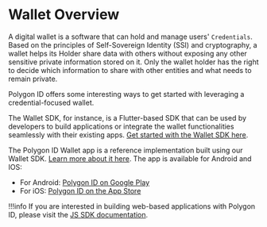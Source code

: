 # Wallet Overview

A digital wallet is a software that can hold and manage users' `Credentials`. Based on the principles of Self-Sovereign Identity (SSI) and cryptography, a wallet helps its Holder share data with others without exposing any other sensitive private information stored on it. Only the wallet holder has the right to decide which information to share with other entities and what needs to remain private. 

Polygon ID offers some interesting ways to get started with leveraging a credential-focused wallet. 

The Wallet SDK, for instance, is a Flutter-based SDK that can be used by developers to build applications or integrate the wallet functionalities seamlessly with their existing apps. [Get started with the Wallet SDK here](wallet-sdk/polygonid-sdk/polygonid-sdk-overview.md).

The Polygon ID Wallet app is a reference implementation built using our Wallet SDK. [Learn more about it here](wallet-sdk/polygonid-app.md). The app is available for Android and IOS: 

- For Android: <a href="https://play.google.com/store/apps/details?id=com.polygonid.wallet" target="_blank">Polygon ID on Google Play</a>
- For iOS: <a href="https://apps.apple.com/us/app/polygon-id/id1629870183" target="_blank">Polygon ID on the App Store</a>

!!!info
    If you are interested in building web-based applications with Polygon ID, please visit the [JS SDK documentation](../js-sdk/js-sdk-overview.md). 


